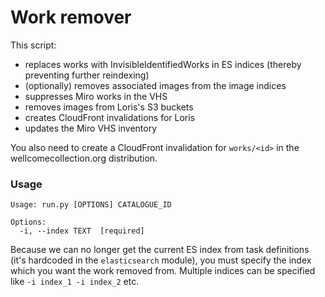 # Work remover

This script:

- replaces works with InvisibleIdentifiedWorks in ES indices (thereby preventing further reindexing)
- (optionally) removes associated images from the image indices
- suppresses Miro works in the VHS
- removes images from Loris's S3 buckets
- creates CloudFront invalidations for Loris
- updates the Miro VHS inventory

You also need to create a CloudFront invalidation for `works/<id>` in the wellcomecollection.org distribution.

### Usage

```
Usage: run.py [OPTIONS] CATALOGUE_ID

Options:
  -i, --index TEXT  [required]
```

Because we can no longer get the current ES index from task definitions (it's hardcoded in the `elasticsearch` module), you must specify the index which you want the work removed from.
Multiple indices can be specified like `-i index_1 -i index_2` etc.
